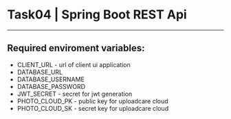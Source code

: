 # Task04 | Spring Boot REST Api
****
## Required enviroment variables:

* CLIENT_URL - url of client ui application
* DATABASE_URL
* DATABASE_USERNAME
* DATABASE_PASSWORD
* JWT_SECRET - secret for jwt generation 
* PHOTO_CLOUD_PK - public key for uploadcare cloud
* PHOTO_CLOUD_SK - secret key for uploadcare cloud
